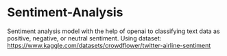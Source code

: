 # Sentiment-Analysis
Sentiment analysis model with the help of openai to classifying text data as positive, negative, or neutral sentiment.
Using dataset: https://www.kaggle.com/datasets/crowdflower/twitter-airline-sentiment
